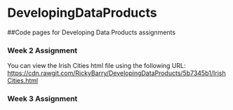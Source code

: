 # DevelopingDataProducts
##Code pages for Developing Data Products assignments 

### Week 2 Assignment
You can view the Irish Cities html file using the following URL:
https://cdn.rawgit.com/RickyBarry/DevelopingDataProducts/5b7345b1/IrishCities.html

### Week 3 Assignment

